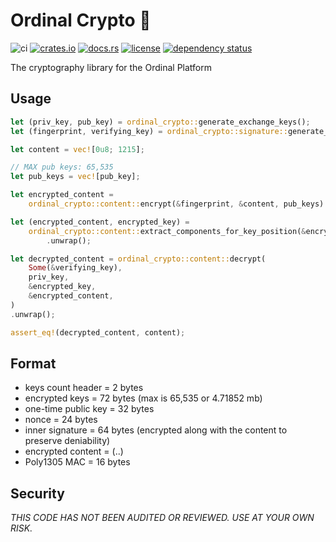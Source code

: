 # Ordinal Crypto 🔐

![ci](https://github.com//ordinarylabs/ordinal-crypto/actions/workflows/rust.yml/badge.svg)
[![crates.io](https://img.shields.io/crates/v/ordinal_crypto.svg)](https://crates.io/crates/ordinal_crypto)
[![docs.rs](https://docs.rs/ordinal_crypto/badge.svg)](https://docs.rs/ordinal_crypto/)
[![license](https://img.shields.io/github/license/ordinarylabs/ordinal-crypto.svg)](https://github.com/ordinarylabs/ordinal-crypto/blob/main/LICENSE)
[![dependency status](https://deps.rs/repo/github/ordinarylabs/ordinal-crypto/status.svg)](https://deps.rs/repo/github/ordinarylabs/ordinal-crypto)

The cryptography library for the Ordinal Platform

## Usage

```rust
let (priv_key, pub_key) = ordinal_crypto::generate_exchange_keys();
let (fingerprint, verifying_key) = ordinal_crypto::signature::generate_fingerprint();

let content = vec![0u8; 1215];

// MAX pub keys: 65,535
let pub_keys = vec![pub_key];

let encrypted_content =
    ordinal_crypto::content::encrypt(&fingerprint, &content, pub_keys).unwrap();

let (encrypted_content, encrypted_key) =
    ordinal_crypto::content::extract_components_for_key_position(&encrypted_content, 0)
        .unwrap();

let decrypted_content = ordinal_crypto::content::decrypt(
    Some(&verifying_key),
    priv_key,
    &encrypted_key,
    &encrypted_content,
)
.unwrap();

assert_eq!(decrypted_content, content);
```

## Format

- keys count header = 2 bytes
- encrypted keys = 72 bytes (max is 65,535 or 4.71852 mb)
- one-time public key = 32 bytes
- nonce = 24 bytes
- inner signature = 64 bytes (encrypted along with the content to preserve deniability)
- encrypted content = (..)
- Poly1305 MAC = 16 bytes

## Security

*THIS CODE HAS NOT BEEN AUDITED OR REVIEWED. USE AT YOUR OWN RISK.*
